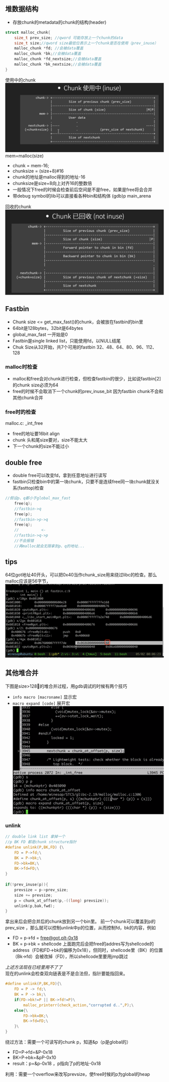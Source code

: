 ## 堆数据结构
- 存放chunk的metadata的chunk的结构(header)
```c
struct malloc_chunk{
    size_t prev_size; //qword 可能存放上一个chunk的data
    size_t size;//qword size最低位表示上一个chunk是否在使用（prev_inuse）
    malloc_chunk *fd; //会被data覆盖
    malloc_chunk *bk;//会被data覆盖
    malloc_chunk *fd_nextsize;//会被data覆盖
    malloc_chunk *bk_nextsize;//会被data覆盖
}
```
使用中的chunk
![inuse](heap/2019-01-21-20-38-59.png)
mem=malloc(size)
- chunk = mem-16;
- chunksize = (size+8)#16
- chunk的地址是malloc得到的地址-16
- chunksize是size+8向上对齐16的整数倍
- 一般情况下free的时候会检查前后空间是不是free，如果是free将会合并
- 带debug symbol的lib可以直接看各种bin和结构体
(gdb)p main_arena

回收的chunk
![not_inuse](heap/2019-01-21-23-42-44.png)
## Fastbin

- Chunk size <= get_max_fast()的chunk，会被放在fastbin的bin里
- 64bit是128bytes，32bit是64bytes
- global_max_fast 一开始是0
- Fastbin是single linked list，只能使用fd，以NULL结尾
- Chuk Size从32开始，共7个可用的fastbin
32、48、64、80、96、112、128
### malloc时检查
- malloc和free会对chunk进行检查，但检查fastbin的很少，比如说fastbin[2]的chunk size必须为64
- free的时候不会取消下一个chunk的prev_inuse_bit 因为fastbin chunk不会和其他chunk合并
### free时的检查
malloc.c: _int_free
- free的地址要16bit align
- chunk 头和尾size要对，size不能太大
- 下一个chunk的size不能过小
## double free
- double free可以改变fd，拿到任意地址进行读写
- fastbin只检查bin中的第一块chunk，只要不是连续free同一块chunk就没关系(fasttop)检查
```c
//假设p、q都小于global_max_fast
    free(q);
    //fastbin->q
    free(p);
    //fastbin->p->q
    free(q);
    //          <-
    //fastbin->q->p
    //不会报错
    //再malloc就会无限拿到p、q的地址...
```

## tips
64位got地址40开头，可以把0x40当作chunk_size用来绕过libc的检查。那么malloc应该是56字节，
![64bit_chunk_size](heap/2019-01-21-23-19-07.png)

## 其他堆合并
下图是size>128的堆合并过程，用gdb调试的时候有两个技巧
- `info macro [macroname]`  显示宏
- `macro expand [code]`  展开宏
![gdb](heap/2019-02-01-12-40-08.png)

### unlink 
```c
// double link list 拿掉一个
//p BK FD 都是chunk structure指针
#define unlink(P,BK,FD) {\
    FD = P->fd;\
    BK = P->bk;\
    FD->bk=BK;\
    BK->fd=FD;\
}

if(!prev_inuse(p)){
    prevsize = p->prev_size;
    size += prevsize;
    p = chunk_at_offset(p,-((long) prevsize));
    unlink(p,bak,fwd);
}
```
拿出来后会把合并后的chunk放到另一个bin里。
前一个chunk可以覆盖到p的prev_size ，那么就可以控制unlink中p的位置，从而控制fd，bk的内容，例如
- FD = p->fd = free@got.plt-0x18
- BK = p->bk = shellcode
上面跑完后会把free的addres写为shellcode的address（FD和FD->bk的偏移为0x18），但同时，shellcode里（BK）的位置（Bk->fd）会被改掉（FD），所以shellcode里要用jmp跳过

*上述方法现在已经里用不了了*  
现在的unlink会检查双向链表是不是合法但，指针要能指回来。
```c
#define unlink(P,BK,FD){\
    FD = P -> fd;\
    BK = P -> bk;\
    if(FD->bk!=P || BK->fd!=P)\
        malloc_printerr(check_action,"corrupted d..",P);\
    else{\
        FD->bk=BK;\
        BK->fd=FD;\
    }\
}
```
绕过方法：需要一个可读写的chunk p，知道&p（p是global的） 
- FD=P->fd=&P-0x18
- BK=P->bk=&pP-0x10
- result：p=&p-0x18 ，p指向了p的地址-0x18

利用：需要一个overflow来改写prevsize，使free时候的p为global的heap